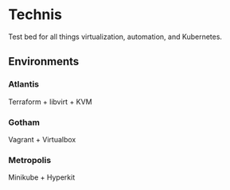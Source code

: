 # Technis

Test bed for all things virtualization, automation, and Kubernetes.

## Environments

### Atlantis
Terraform + libvirt + KVM

### Gotham
Vagrant + Virtualbox

### Metropolis
Minikube + Hyperkit
